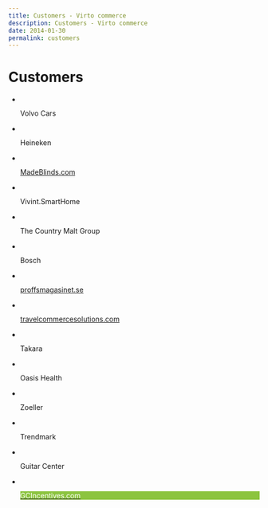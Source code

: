 ```yaml
---
title: Customers - Virto commerce
description: Customers - Virto commerce
date: 2014-01-30
permalink: customers
---
```


<style>
    .customers .list-link.gifts.link-case
    {
        border-color: #8cc43f;
    }

    .customers .list-link.gifts.link-case .list-name
    {
        background: #8cc43f;
        color: #fff;
    }

    .customers .list-link.kitmall.link-case
    {
        border-color: #28c0d2;
    }

    .customers .list-link.kitmall.link-case .list-name
    {
        background: #28c0d2;
        color: #fff;
    }

    .customers .list-link.caromba:hover
    {
        border-color: #333;
    }

    .customers .list-link.caromba:hover .list-name
    {
        background: #333;
        color: #fff;
    }
</style>

<div class="customers">
    <div class="responsive">
        <h1 class="head-title">Customers</h1>
        <ul class="list">
            <li class="list-item">
                <div class="list-link">
                    <figure class="list-img">
                        <img src="/assets/images/casestudies/volvocars-logo.jpg" alt="" class="list-pic">
                    </figure>
                    <div class="list-name">
                        <div class="name">Volvo Cars</div>
                    </div>
                </div>
            </li>
            <li class="list-item">
                <div class="list-link">
                    <figure class="list-img">
                        <img src="/assets/images/casestudies/heineken.png" alt="" class="list-pic">
                    </figure>
                    <div class="list-name">
                        <div class="name">Heineken</div>
                    </div>
                </div>
            </li>  
            <li class="list-item">
                <a class="list-link" href="https://www.madeblinds.com" target="_blank" rel="nofollow">
                    <figure class="list-img">
                        <img src="/assets/images/casestudies/madeblinds.png" alt="" class="list-pic">
                    </figure>
                    <div class="list-name">
                        <div class="name">MadeBlinds.com</div>
                    </div>
                </a>
            </li>
            <li class="list-item">
                <div class="list-link">
                    <figure class="list-img">
                        <img src="/assets/images/casestudies/vivint-smart-home.png" alt="" class="list-pic">
                    </figure>
                    <div class="list-name">
                        <div class="name">Vivint.SmartHome</div>
                    </div>
                </div>
            </li>  
            <li class="list-item">
                <div class="list-link">
                    <figure class="list-img">
                        <img src="/assets/images/casestudies/country-malt-group.jpg" alt="" class="list-pic">
                    </figure>
                    <div class="list-name">
                        <div class="name">The Country Malt Group</div>
                    </div>
                </div>
            </li>
            <li class="list-item">
                <div class="list-link">
                    <figure class="list-img">
                        <img src="/assets/images/casestudies/bosch.png" alt="" class="list-pic">
                    </figure>
                    <div class="list-name">
                        <div class="name">Bosch</div>
                    </div>
                </div>
            </li>              
            <li class="list-item">
                <a class="list-link" href="http://proffsmagasinet.se" target="_blank" rel="nofollow">
                    <figure class="list-img">
                        <img src="/assets/images/casestudies/pm-logo.svg" alt="" class="list-pic">
                    </figure>
                    <div class="list-name">
                        <div class="name">proffsmagasinet.se</div>
                    </div>
                </a>
            </li>
            <li class="list-item">
                <a class="list-link" href="http://travelcommercesolutions.com" target="_blank" rel="nofollow">
                    <figure class="list-img">
                        <img src="/assets/images/casestudies/tcs.png" alt="" class="list-pic">
                    </figure>
                    <div class="list-name">
                        <div class="name">travelcommercesolutions.com</div>
                    </div>
                </a>
            </li>
            <li class="list-item">
                <div class="list-link">
                    <figure class="list-img">
                        <img src="/assets/images/casestudies/takara.png" alt="" class="list-pic">
                    </figure>
                    <div class="list-name">
                        <div class="name">Takara</div>
                    </div>
                </div>
            </li>
            <li class="list-item">
                <div class="list-link">
                    <figure class="list-img">
                        <img src="/assets/images/casestudies/oasis-health.png" alt="" class="list-pic">
                    </figure>
                    <div class="list-name">
                        <div class="name">Oasis Health</div>
                    </div>
                </div>
            </li>
            <li class="list-item">
                <div class="list-link">
                    <figure class="list-img">
                        <img src="/assets/images/casestudies/zoeller.png" alt="" class="list-pic">
                    </figure>
                    <div class="list-name">
                        <div class="name">Zoeller</div>
                    </div>
                </div>
            </li>
            <li class="list-item">
                <div class="list-link">
                    <figure class="list-img">
                        <img src="/assets/images/casestudies/trendmark.png" alt="" class="list-pic">
                    </figure>
                    <div class="list-name">
                        <div class="name">Trendmark</div>
                    </div>
                </div>
            </li>
            <li class="list-item">
                <div class="list-link">
                    <figure class="list-img">
                        <img src="/assets/images/casestudies/guitar-center.png" alt="" class="list-pic">
                    </figure>
                    <div class="list-name">
                        <div class="name">Guitar Center</div>
                    </div>
                </div>
            </li>
            <!-- <li class="list-item">
                <div class="list-link">
                    <figure class="list-img">
                        <img src="/assets/images/casestudies/rainbow.png" alt="" class="list-pic">
                    </figure>
                    <div class="list-name">
                        <div class="name">Rainbow</div>
                    </div>
                </div>
            </li> -->
            <li class="list-item">
                <a class="list-link gifts link-case" href="https://virtocommerce.com/assets/files/gc-case-study.pdf">
                    <figure class="list-img">
                        <img src="https://virtocommerce.com/assets/images/casestudies/gc-logo.jpg" alt="" class="list-pic">
                    </figure>
                    <div class="list-name">
                        <div class="name">GCIncentives.com</div>
                    </div>
                </a>
            </li> 
        </ul>
    </div>
</div>
